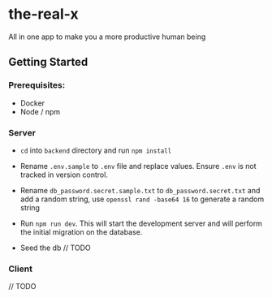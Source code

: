 # the-real-x
All in one app to make you a more productive human being

## Getting Started

### Prerequisites:
* Docker
* Node / npm

### Server
* `cd` into `backend` directory and run `npm install`
* Rename `.env.sample` to `.env` file and replace values.  Ensure `.env` is not tracked in version control.

* Rename `db_password.secret.sample.txt` to `db_password.secret.txt` and add a random string, use `openssl rand -base64 16` to generate a random string

* Run `npm run dev`.  This will start the development server and will perform the initial migration on the database.

* Seed the db // TODO

### Client
// TODO

